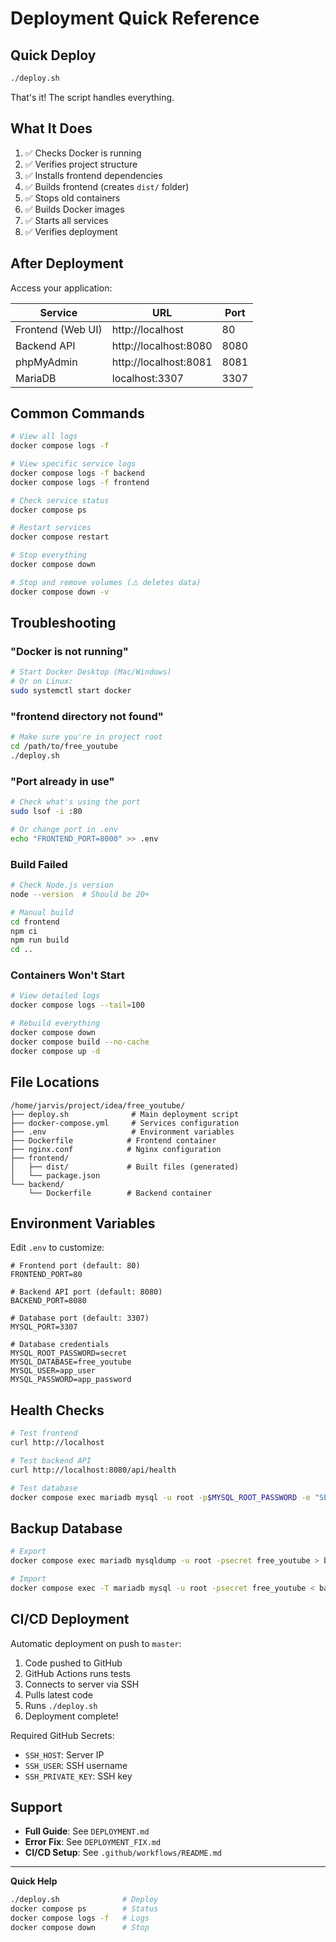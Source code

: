 # Deployment Quick Reference

## Quick Deploy

```bash
./deploy.sh
```

That's it! The script handles everything.

## What It Does

1. ✅ Checks Docker is running
2. ✅ Verifies project structure
3. ✅ Installs frontend dependencies
4. ✅ Builds frontend (creates `dist/` folder)
5. ✅ Stops old containers
6. ✅ Builds Docker images
7. ✅ Starts all services
8. ✅ Verifies deployment

## After Deployment

Access your application:

| Service | URL | Port |
|---------|-----|------|
| Frontend (Web UI) | http://localhost | 80 |
| Backend API | http://localhost:8080 | 8080 |
| phpMyAdmin | http://localhost:8081 | 8081 |
| MariaDB | localhost:3307 | 3307 |

## Common Commands

```bash
# View all logs
docker compose logs -f

# View specific service logs
docker compose logs -f backend
docker compose logs -f frontend

# Check service status
docker compose ps

# Restart services
docker compose restart

# Stop everything
docker compose down

# Stop and remove volumes (⚠️ deletes data)
docker compose down -v
```

## Troubleshooting

### "Docker is not running"
```bash
# Start Docker Desktop (Mac/Windows)
# Or on Linux:
sudo systemctl start docker
```

### "frontend directory not found"
```bash
# Make sure you're in project root
cd /path/to/free_youtube
./deploy.sh
```

### "Port already in use"
```bash
# Check what's using the port
sudo lsof -i :80

# Or change port in .env
echo "FRONTEND_PORT=8000" >> .env
```

### Build Failed
```bash
# Check Node.js version
node --version  # Should be 20+

# Manual build
cd frontend
npm ci
npm run build
cd ..
```

### Containers Won't Start
```bash
# View detailed logs
docker compose logs --tail=100

# Rebuild everything
docker compose down
docker compose build --no-cache
docker compose up -d
```

## File Locations

```
/home/jarvis/project/idea/free_youtube/
├── deploy.sh              # Main deployment script
├── docker-compose.yml     # Services configuration
├── .env                   # Environment variables
├── Dockerfile            # Frontend container
├── nginx.conf            # Nginx configuration
├── frontend/
│   ├── dist/             # Built files (generated)
│   └── package.json
└── backend/
    └── Dockerfile        # Backend container
```

## Environment Variables

Edit `.env` to customize:

```env
# Frontend port (default: 80)
FRONTEND_PORT=80

# Backend API port (default: 8080)
BACKEND_PORT=8080

# Database port (default: 3307)
MYSQL_PORT=3307

# Database credentials
MYSQL_ROOT_PASSWORD=secret
MYSQL_DATABASE=free_youtube
MYSQL_USER=app_user
MYSQL_PASSWORD=app_password
```

## Health Checks

```bash
# Test frontend
curl http://localhost

# Test backend API
curl http://localhost:8080/api/health

# Test database
docker compose exec mariadb mysql -u root -p$MYSQL_ROOT_PASSWORD -e "SELECT 1"
```

## Backup Database

```bash
# Export
docker compose exec mariadb mysqldump -u root -psecret free_youtube > backup.sql

# Import
docker compose exec -T mariadb mysql -u root -psecret free_youtube < backup.sql
```

## CI/CD Deployment

Automatic deployment on push to `master`:

1. Code pushed to GitHub
2. GitHub Actions runs tests
3. Connects to server via SSH
4. Pulls latest code
5. Runs `./deploy.sh`
6. Deployment complete!

Required GitHub Secrets:
- `SSH_HOST`: Server IP
- `SSH_USER`: SSH username
- `SSH_PRIVATE_KEY`: SSH key

## Support

- **Full Guide**: See `DEPLOYMENT.md`
- **Error Fix**: See `DEPLOYMENT_FIX.md`
- **CI/CD Setup**: See `.github/workflows/README.md`

---

**Quick Help**
```bash
./deploy.sh              # Deploy
docker compose ps        # Status
docker compose logs -f   # Logs
docker compose down      # Stop
```
